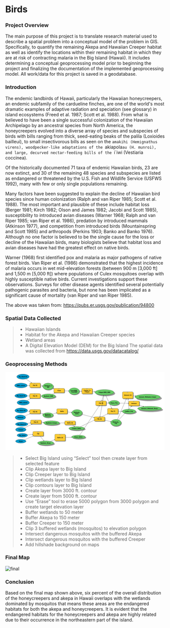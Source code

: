 # Birds

### Project Overview
The main purpose of this project is to translate research material used to describe a spatial problem into a conceptual model of the problem in GIS. Specifically, to quantify the remaining Akepa and Hawaiian Creeper habitat as well as identify the locations within their remaining habitat in which they are at risk of contracting malaria in the Big Island (Hawaii). It includes determining a conceptual geoprocessing model prior to beginning the project and finalizing the documentation of the implemented geoprocessing model. All work/data for this project is saved in a geodatabase. 

### Introduction
The endemic landbirds of Hawaii, particularly the Hawaiian honeycreepers, an endemic subfamily of the cardueline finches, are one of the world's most dramatic examples of adaptive radiation and speciation (see glossary) in island ecosystems (Freed et al. 1987; Scott et al. 1988). From what is believed to have been a single successful colonization of the Hawaiian Archipelago by an ancestral species from North America, the honeycreepers evolved into a diverse array of species and subspecies of birds with bills ranging from thick, seed-eating beaks of the palila (Loxioides bailleui), to small insectivorous bills as seen on the `amakihi (Hemignathus virens), woodpecker-like adaptations of the `akiapola`au (H. munroi), and large, decurved nectar-feeding bills of the `i`iwi (Vestiaria coccinea).

Of the historically documented 71 taxa of endemic Hawaiian birds, 23 are now extinct, and 30 of the remaining 48 species and subspecies are listed as endangered or threatened by the U.S. Fish and Wildlife Service (USFWS 1992), many with few or only single populations remaining.

Many factors have been suggested to explain the decline of Hawaiian bird species since human colonization (Ralph and van Riper 1985; Scott et al. 1988). The most important and plausible of these include habitat loss (Berger 1981; Kirch 1982; Olson and James 1982; Jacobi and Scott 1985), susceptibility to introduced avian diseases (Warner 1968; Ralph and van Riper 1985; van Riper et al. 1986), predation by introduced mammals (Atkinson 1977), and competition from introduced birds (Mountainspring and Scott 1985) and arthropods (Perkins 1903; Banko and Banko 1976). Although no one factor is believed to be the single cause for the loss or decline of the Hawaiian birds, many biologists believe that habitat loss and avian diseases have had the greatest effect on native birds.

Warner (1968) first identified pox and malaria as major pathogens of native forest birds. Van Riper et al. (1986) demonstrated that the highest incidence of malaria occurs in wet mid-elevation forests (between 900 m [3,000 ft] and 1,500 m [5,000 ft]) where populations of Culex mosquitoes overlap with highly susceptible native birds. Current investigations support these observations. Surveys for other disease agents identified several potentially pathogenic parasites and bacteria, but none has been implicated as a significant cause of mortality (van Riper and van Riper 1985).

The above was taken from: https://pubs.er.usgs.gov/publication/94800

### Spatial Data Collected 
>   * Hawaiian Islands 
>   * Habitat for the Akepa and Hawaiian Creeper species
>   * Wetland areas 
>   * A Digital Elevation Model (DEM) for the Big Island
The spatial data was collected from https://data.usgs.gov/datacatalog/

### Geoprocessing Methods
![final5](Final_flowChart/FlowChart.PNG)
>   * Select Big Island using “Select” tool then create layer from selected feature
>   * Clip Akepa layer to Big Island
>   * Clip Creeper layer to Big Island 
>   * Clip wetlands layer to Big Island 
>   * Clip contours layer to Big Island
>   * Create layer from 3000 ft. contour
>   * Create layer from 5000 ft. contour
>   * Use “Erase” tool to erase 5000 polygon from 3000 polygon and create target elevation layer
>   * Buffer wetlands to 50 meter 
>   * Buffer Akepa to 150 meter 
>   * Buffer Creeper to 150 meter 
>   * Clip 3 buffered wetlands (mosquitos) to elevation polygon 
>   * Intersect dangerous mosquitos with the buffered Akepa 
>   * Intersect dangerous mosquitos with the buffered Creeper
>   * Add hillshade background on maps 

### Final Map
![final](Final_Maps11/Final_Birds-1.png)

### Conclusion
Based on the final map shown above, six percent of the overall distribution of the honeycreepers and akepa in Hawaii overlaps with the wetlands dominated by mosquitos that means these areas are the endangered habitats for both the akepa and honeycreepers. It is evident that the endangered habitats for the honeycreepers and akepa are highly related due to their occurrence in the northeastern part of the island. 

